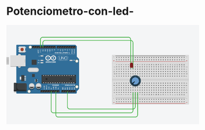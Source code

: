 # Potenciometro-con-led-



![](https://github.com/AlejandroBernal10/Potenciometro-con-led-/blob/main/Potenciometro%20con%20led.PNG)

